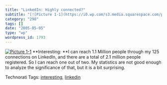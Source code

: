```yaml
---
title: "LinkedIn: Highly connected?"
subtitle: "[![Picture 1-1](https://i0.wp.com/s3.media.squarespace.com/production/1075723/12829350/weblogs/image..."
category: "298"
tags: []
date: "2005-05-05"
type: "wp"
wordpress_id: 1793
---
```

[![Picture 1-1](https://i0.wp.com/s3.media.squarespace.com/production/1075723/12829350/weblogs/images/Picture%25201-1-tm.jpg?resize=106%2C159)](https://i0.wp.com/s3.media.squarespace.com/production/1075723/12829350/weblogs/images/Picture%25201-1.jpg) **Interesting: **I can reach 1.1 Million people through my 125 connections on LinkedIn, and there are a total of 2.1 million people registered. So I can reach one out of two. My statistics are not good enough to analyze the significance of that, but it is a bit surprising.

Technorati Tags: [interesting](http://technorati.com/tag/interesting), [linkedin](http://technorati.com/tag/linkedin)
